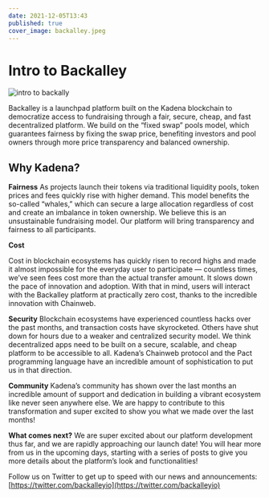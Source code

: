 ```yaml
---
date: 2021-12-05T13:43
published: true
cover_image: backalley.jpeg
---
```


# Intro to Backalley

![intro to backally](backalley.jpeg)

Backalley is a launchpad platform built on the Kadena blockchain to democratize access to fundraising through a fair, secure, cheap, and fast decentralized platform. We build on the “fixed swap” pools model, which guarantees fairness by fixing the swap price, benefiting investors and pool owners through more price transparency and balanced ownership.

## Why Kadena?

**Fairness**
As projects launch their tokens via traditional liquidity pools, token prices and fees quickly rise with higher demand. This model benefits the so-called “whales,” which can secure a large allocation regardless of cost and create an imbalance in token ownership. We believe this is an unsustainable fundraising model. Our platform will bring transparency and fairness to all participants.

**Cost**

Cost in blockchain ecosystems has quickly risen to record highs and made it almost impossible for the everyday user to participate — countless times, we’ve seen fees cost more than the actual transfer amount. It slows down the pace of innovation and adoption. With that in mind, users will interact with the Backalley platform at practically zero cost, 
thanks to the incredible innovation with Chainweb.

**Security**
Blockchain ecosystems have experienced countless hacks over the past months, and transaction costs have skyrocketed. Others have shut down for hours due to a weaker and centralized security model. We think decentralized apps need to be built on a secure, scalable, and cheap platform to be accessible to all. Kadena’s Chainweb protocol and the Pact programming language have an incredible amount of sophistication to put us in that direction.

**Community**
Kadena’s community has shown over the last months an incredible amount of support and dedication in building a vibrant ecosystem like never seen anywhere else. We are happy to contribute to this transformation and super excited to show you what we made over the last months!

**What comes next?**
We are super excited about our platform development thus far, and we are rapidly approaching our launch date! You will hear more from us in the upcoming days, starting with a series of posts to give you more details about the platform’s look and functionalities!

Follow us on Twitter to get up to speed with our news and announcements: [https://twitter.com/backalleyio](https://twitter.com/backalleyio)